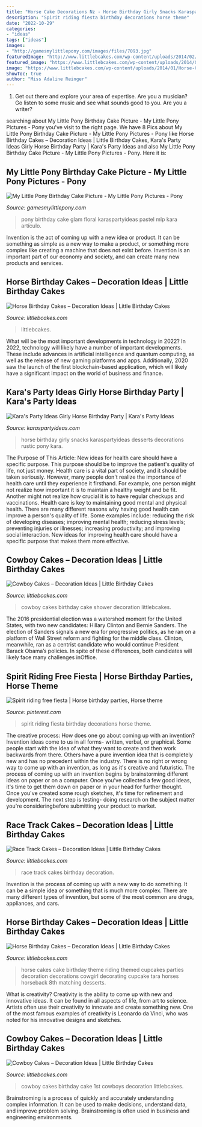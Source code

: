 ```yaml
---
title: "Horse Cake Decorations Nz - Horse Birthday Girly Snacks Karaspartyideas Desserts Decorations Rustic Pony Kara"
description: "Spirit riding fiesta birthday decorations horse theme"
date: "2022-10-29"
categories:
- "ideas"
tags: ["ideas"]
images:
- "http://gamesmylittlepony.com/images/files/7093.jpg"
featuredImage: "http://www.littlebcakes.com/wp-content/uploads/2014/02/Race-Track-Cakes.jpg"
featured_image: "https://www.littlebcakes.com/wp-content/uploads/2014/01/Horse-Cakes-Photos.jpg"
image: "https://www.littlebcakes.com/wp-content/uploads/2014/01/Horse-Cakes-Photos.jpg"
ShowToc: true
author: "Miss Adaline Reinger"
---
```



1. Get out there and explore your area of expertise. Are you a musician? Go listen to some music and see what sounds good to you. Are you a writer?

	

		
searching about My Little Pony Birthday Cake Picture - My Little Pony Pictures - Pony you've visit to the right page. We have 8 Pics about My Little Pony Birthday Cake Picture - My Little Pony Pictures - Pony like Horse Birthday Cakes – Decoration Ideas | Little Birthday Cakes, Kara&#039;s Party Ideas Girly Horse Birthday Party | Kara&#039;s Party Ideas and also My Little Pony Birthday Cake Picture - My Little Pony Pictures - Pony. Here it is:
		
    
## My Little Pony Birthday Cake Picture - My Little Pony Pictures - Pony

<img loading=lazy src="http://gamesmylittlepony.com/images/files/7093.jpg" onerror="this.onerror=null;this.src='https://tse4.mm.bing.net/th?id=OIP.i6AW2YVKwvU0tw-CzsvQiwHaLH&amp;pid=15.1';" alt="My Little Pony Birthday Cake Picture - My Little Pony Pictures - Pony">

_Source: gamesmylittlepony.com_

>pony birthday cake glam floral karaspartyideas pastel mlp kara artículo. 

	

Invention is the act of coming up with a new idea or product. It can be something as simple as a new way to make a product, or something more complex like creating a machine that does not exist before. Invention is an important part of our economy and society, and can create many new products and services.

    
## Horse Birthday Cakes – Decoration Ideas | Little Birthday Cakes

<img loading=lazy src="https://www.littlebcakes.com/wp-content/uploads/2014/01/Horse-Cakes-Photos.jpg" onerror="this.onerror=null;this.src='https://tse1.mm.bing.net/th?id=OIP.lv6cPdLYB2nHbfKewK5BXAHaHo&amp;pid=15.1';" alt="Horse Birthday Cakes – Decoration Ideas | Little Birthday Cakes">

_Source: littlebcakes.com_

>littlebcakes. 

	

What will be the most important developments in technology in 2022?
In 2022, technology will likely have a number of important developments. These include advances in artificial intelligence and quantum computing, as well as the release of new gaming platforms and apps. Additionally, 2020 saw the launch of the first blockchain-based application, which will likely have a significant impact on the world of business and finance.

    
## Kara&#039;s Party Ideas Girly Horse Birthday Party | Kara&#039;s Party Ideas

<img loading=lazy src="http://karaspartyideas.com/wp-content/uploads/2018/01/Girly-Horse-Birthday-Party-via-Karas-Party-Ideas-KarasPartyIdeas.com5_.jpeg" onerror="this.onerror=null;this.src='https://tse2.mm.bing.net/th?id=OIP.YTBcmriOgW7zndJXzsFfOgHaLH&amp;pid=15.1';" alt="Kara&#039;s Party Ideas Girly Horse Birthday Party | Kara&#039;s Party Ideas">

_Source: karaspartyideas.com_

>horse birthday girly snacks karaspartyideas desserts decorations rustic pony kara. 

	

The Purpose of This Article: New ideas for health care should have a specific purpose. This purpose should be to improve the patient's quality of life, not just money.
Health care is a vital part of society, and it should be taken seriously. However, many people don't realize the importance of health care until they experience it firsthand. For example, one person might not realize how important it is to maintain a healthy weight and be fit. Another might not realize how crucial it is to have regular checkups and vaccinations. Health care is key to maintaining good mental and physical health. There are many different reasons why having good health can improve a person's quality of life. Some examples include: reducing the risk of developing diseases; improving mental health; reducing stress levels; preventing injuries or illnesses; increasing productivity; and improving social interaction. New ideas for improving health care should have a specific purpose that makes them more effective.

    
## Cowboy Cakes – Decoration Ideas | Little Birthday Cakes

<img loading=lazy src="https://www.littlebcakes.com/wp-content/uploads/2014/02/Cowboy-Birthday-Cakes.jpg" onerror="this.onerror=null;this.src='https://tse4.mm.bing.net/th?id=OIP.ySWsZUgN9ctnqLfRWKQOJgHaFj&amp;pid=15.1';" alt="Cowboy Cakes – Decoration Ideas | Little Birthday Cakes">

_Source: littlebcakes.com_

>cowboy cakes birthday cake shower decoration littlebcakes. 

	

The 2016 presidential election was a watershed moment for the United States, with two new candidates: Hillary Clinton and Bernie Sanders. The election of Sanders signals a new era for progressive politics, as he ran on a platform of Wall Street reform and fighting for the middle class. Clinton, meanwhile, ran as a centrist candidate who would continue President Barack Obama’s policies. In spite of these differences, both candidates will likely face many challenges inOffice.

    
## Spirit Riding Free Fiesta | Horse Birthday Parties, Horse Theme

<img loading=lazy src="https://i.pinimg.com/736x/2c/73/d4/2c73d4b04cdaded74d63f178e7ac71db.jpg" onerror="this.onerror=null;this.src='https://tse1.mm.bing.net/th?id=OIP.vJgBqrsKreMLWqult5QMtQHaGR&amp;pid=15.1';" alt="Spirit riding free fiesta | Horse birthday parties, Horse theme">

_Source: pinterest.com_

>spirit riding fiesta birthday decorations horse theme. 

	

The creative process: How does one go about coming up with an invention?
Invention ideas come to us in all forms- written, verbal, or graphical. Some people start with the idea of what they want to create and then work backwards from there. Others have a pure invention idea that is completely new and has no precedent within the industry. There is no right or wrong way to come up with an invention, as long as it's creative and futuristic. The process of coming up with an invention begins by brainstorming different ideas on paper or on a computer. Once you've collected a few good ideas, it's time to get them down on paper or in your head for further thought. Once you've created some rough sketches, it's time for refinement and development. The next step is testing- doing research on the subject matter you're consideringbefore submitting your product to market.

    
## Race Track Cakes – Decoration Ideas | Little Birthday Cakes

<img loading=lazy src="http://www.littlebcakes.com/wp-content/uploads/2014/02/Race-Track-Cakes.jpg" onerror="this.onerror=null;this.src='https://tse2.mm.bing.net/th?id=OIP.6acUeUsNtccX-138aZ8Z9gHaE9&amp;pid=15.1';" alt="Race Track Cakes – Decoration Ideas | Little Birthday Cakes">

_Source: littlebcakes.com_

>race track cakes birthday decoration. 

	

Invention is the process of coming up with a new way to do something. It can be a simple idea or something that is much more complex. There are many different types of invention, but some of the most common are drugs, appliances, and cars.

    
## Horse Birthday Cakes – Decoration Ideas | Little Birthday Cakes

<img loading=lazy src="http://www.littlebcakes.com/wp-content/uploads/2014/01/Horse-Cake-Decorations.jpg" onerror="this.onerror=null;this.src='https://tse2.mm.bing.net/th?id=OIP.4Ac7tCyMWtoXCQ7ok_iQRQHaKV&amp;pid=15.1';" alt="Horse Birthday Cakes – Decoration Ideas | Little Birthday Cakes">

_Source: littlebcakes.com_

>horse cakes cake birthday theme riding themed cupcakes parties decoration decorations cowgirl decorating cupcake tara horses horseback 8th matching desserts. 

	

What is creativity?
Creativity is the ability to come up with new and innovative ideas. It can be found in all aspects of life, from art to science. Artists often use their creativity to innovate and create something new. One of the most famous examples of creativity is Leonardo da Vinci, who was noted for his innovative designs and sketches.

    
## Cowboy Cakes – Decoration Ideas | Little Birthday Cakes

<img loading=lazy src="http://www.littlebcakes.com/wp-content/uploads/2014/02/Cowboy-Cakes-Pictures.jpg" onerror="this.onerror=null;this.src='https://tse2.mm.bing.net/th?id=OIP.CaI6nHCYZyz5xg96tOoKMgHaGW&amp;pid=15.1';" alt="Cowboy Cakes – Decoration Ideas | Little Birthday Cakes">

_Source: littlebcakes.com_

>cowboy cakes birthday cake 1st cowboys decoration littlebcakes. 

	

Brainstroming is a process of quickly and accurately understanding complex information. It can be used to make decisions, understand data, and improve problem solving. Brainstroming is often used in business and engineering environments.


